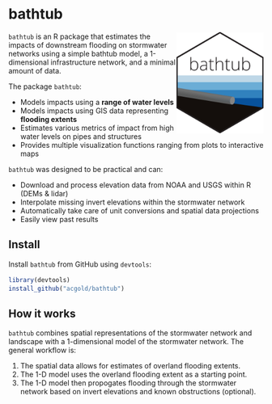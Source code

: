 # bathtub
<img src="logo.svg" alt="a" width="172hw" height="200hw" align="right">

`bathtub` is an R package that estimates the impacts of downstream flooding on stormwater networks using a simple bathtub model, a 1-dimensional infrastructure network, and a minimal amount of data. 

The package `bathtub`:

* Models impacts using a **range of water levels** 
* Models impacts using GIS data representing **flooding extents** 
* Estimates various metrics of impact from high water levels on pipes and structures
* Provides multiple visualization functions ranging from plots to interactive maps

`bathtub` was designed to be practical and can: 
* Download and process elevation data from NOAA and USGS within R (DEMs & lidar)
* Interpolate missing invert elevations within the stormwater network
* Automatically take care of unit conversions and spatial data projections
* Easily view past results

## Install

Install `bathtub` from GitHub using `devtools`:
```R
library(devtools)
install_github("acgold/bathtub")
```

## How it works

`bathtub` combines spatial representations of the stormwater network and landscape with a 1-dimensional model of the stormwater network. The general workflow is:

1. The spatial data allows for estimates of overland flooding extents.
2. The 1-D model uses the overland flooding extent as a starting point. 
3. The 1-D model then propogates flooding through the stormwater network based on invert elevations and known obstructions (optional).
